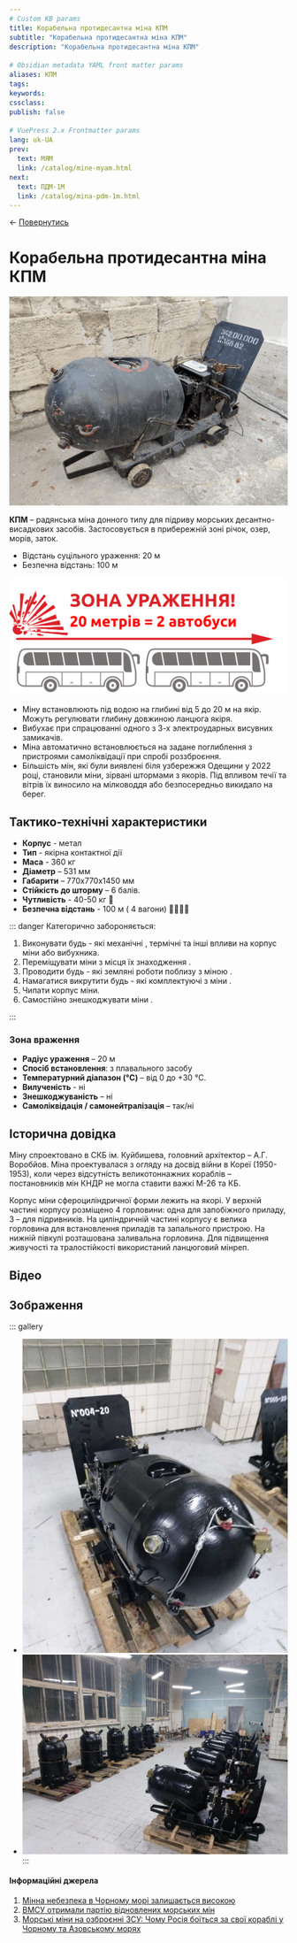 ```yaml
---
# Custom KB params
title: Корабельна протидесантна міна КПМ
subtitle: "Корабельна протидесантна міна КПМ"
description: "Корабельна протидесантна міна КПМ"

# Obsidian metadata YAML front matter params
aliases: КПМ
tags:
keywords:
cssclass:
publish: false

# VuePress 2.x Frontmatter params
lang: uk-UA
prev:
  text: МЯМ
  link: /catalog/mine-myam.html
next:
  text: ПДМ-1М
  link: /catalog/mina-pdm-1m.html
---
```


← [Повернутись](./index.md)

# Корабельна протидесантна міна КПМ

![](./assets/kpm_1.png)

**КПМ** – радянська міна донного типу для підриву морських десантно-висадкових засобів. Застосовується в прибережній зоні річок, озер, морів, заток. 

- Відстань суцільного ураження: 20 м
- Безпечна відстань: 100 м

![](./assets/distance-20.svg)

- Міну встановлюють під водою на глибині від 5 до 20 м на якір. Можуть регулювати глибину довжиною ланцюга якіря. 
- Вибухає при спрацюванні одного з 3-х электроударных висувних замикачів.
- Міна автоматично встановлюється на задане поглиблення з пристроями самоліквідації при спробі роззброєння.
- Більшість мін, які були виявлені біля узбережжя Одещини у 2022 році, становили міни, зірвані штормами з якорів. Під впливом течії та вітрів їх виносило на мілководдя або безпосередньо викидало на берег.  

## Тактико-технічні характеристики

- **Корпус** - метал
- **Тип** -  якірна контактної дії
- **Маса** - 360 кг
- **Діаметр** – 531 мм
- **Габарити** – 770х770х1450 мм
- **Стійкість до шторму** – 6 балів.
- **Чутливість** - 40-50 кг 🚤
- **Безпечна відстань** - 100 м ( 4 вагони) 🚃🚃🚃🚃


::: danger Категорично забороняється:

1. Виконувати будь - які механічні , термічні та інші впливи на корпус міни або вибухника.
2. Переміщувати міни з місця їх знаходження .
3. Проводити будь - які земляні роботи поблизу з міною .
4. Намагатися викрутити будь - які комплектуючі з міни .
5. Чипати корпус міни.
6. Самостійно знешкоджувати міни .

:::

### Зона враження

- **Радіус ураження** – 20 м
- **Спосіб встановлення**: з плавального засобу
- **Температурний діапазон (°C)** – від 0 до +30 °C.
- **Вилученість** - ні
- **Знешкоджуваність** – ні
- **Самоліквідація / самонейтралізація** – так/ні

## Історична довідка

Міну спроектовано в СКБ ім. Куйбишева, головний архітектор – А.Г. Воробйов. Міна проектувалася з огляду на досвід війни в Кореї (1950-1953), коли через відсутність великотоннажних кораблів – постановників мін КНДР не могла ставити важкі М-26 та КБ.

Корпус міни сфероциліндричної форми лежить на якорі. У верхній частині корпусу розміщено 4 горловини: одна для запобіжного приладу, 3 – для підривників. На циліндричній частині корпусу є велика горловина для встановлення приладів та запального пристрою. На нижній півкулі розташована заливальна горловина. Для підвищення живучості та тралостійкості використаний ланцюговий мінреп.

## Відео



## Зображення

::: gallery

- ![](./assets/kpm_0.jpg)
- ![](./assets/myam_kpm.jpg)
:::

#### Інформаційні джерела

1. [Мінна небезпека в Чорному морі залишається високою](https://armyinform.com.ua/2022/08/23/minna-nebezpeka-v-chornomu-mori-zalyshayetsya-vysokoyu/)
2. [ВМСУ отримали партію відновлених морських мін](https://www.ukrmilitary.com/2020/11/mines.html)
3. [Морські міни на озброєнні ЗСУ: Чому Росія боїться за свої кораблі у Чорному та Азовському морях](https://www.depo.ua/rus/war/morski-mini-na-ozbroenni-zsu-chomu-rosiya-boitsya-za-svoi-korabli-u-chornomu-ta-azovskomu-moryakh-202109171368981)


